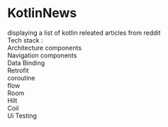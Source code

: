 # KotlinNews
displaying a list of kotlin releated articles from reddit  
Tech stack :  
Architecture components  
Navigation components  
Data Binding  
Retrofit   
coroutine    
flow  
Room  
Hilt  
Coil  
Ui Testing  
